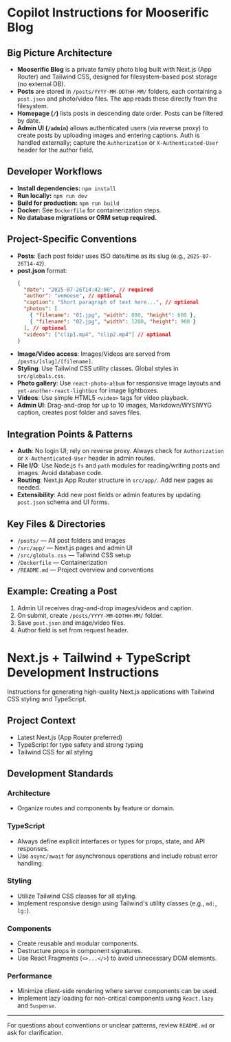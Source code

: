 # Copilot Instructions for Mooserific Blog

## Big Picture Architecture
- **Mooserific Blog** is a private family photo blog built with Next.js (App Router) and Tailwind CSS, designed for filesystem-based post storage (no external DB).
- **Posts** are stored in `/posts/YYYY-MM-DDTHH-MM/` folders, each containing a `post.json` and photo/video files. The app reads these directly from the filesystem.
- **Homepage (`/`)** lists posts in descending date order. Posts can be filtered by date.
- **Admin UI (`/admin`)** allows authenticated users (via reverse proxy) to create posts by uploading images and entering captions. Auth is handled externally; capture the `Authorization` or `X-Authenticated-User` header for the author field.

## Developer Workflows
- **Install dependencies:** `npm install`
- **Run locally:** `npm run dev`
- **Build for production:** `npm run build`
- **Docker:** See `Dockerfile` for containerization steps.
- **No database migrations or ORM setup required.**

## Project-Specific Conventions
- **Posts**: Each post folder uses ISO date/time as its slug (e.g., `2025-07-26T14-42`).
- **post.json** format:
  ```json
  {
    "date": "2025-07-26T14:42:00", // required
    "author": "vemoose", // optional
    "caption": "Short paragraph of text here...", // optional
    "photos": [
      { "filename": "01.jpg", "width": 800, "height": 600 },
      { "filename": "02.jpg", "width": 1200, "height": 900 }
    ], // optional
    "videos": ["clip1.mp4", "clip2.mp4"] // optional
  }
  ```
- **Image/Video access**: Images/Videos are served from `/posts/[slug]/[filename]`.
- **Styling**: Use Tailwind CSS utility classes. Global styles in `src/globals.css`.
- **Photo gallery**: Use `react-photo-album` for responsive image layouts and `yet-another-react-lightbox` for image lightboxes.
- **Videos**: Use simple HTML5 `<video>` tags for video playback.
- **Admin UI**: Drag-and-drop for up to 10 images, Markdown/WYSIWYG caption, creates post folder and saves files.

## Integration Points & Patterns
- **Auth**: No login UI; rely on reverse proxy. Always check for `Authorization` or `X-Authenticated-User` header in admin routes.
- **File I/O**: Use Node.js `fs` and `path` modules for reading/writing posts and images. Avoid database code.
- **Routing**: Next.js App Router structure in `src/app/`. Add new pages as needed.
- **Extensibility**: Add new post fields or admin features by updating `post.json` schema and UI forms.

## Key Files & Directories
- `/posts/` — All post folders and images
- `/src/app/` — Next.js pages and admin UI
- `/src/globals.css` — Tailwind CSS setup
- `/Dockerfile` — Containerization
- `/README.md` — Project overview and conventions

## Example: Creating a Post
1. Admin UI receives drag-and-drop images/videos and caption.
2. On submit, create `/posts/YYYY-MM-DDTHH-MM/` folder.
3. Save `post.json` and image/video files.
4. Author field is set from request header.

# Next.js + Tailwind + TypeScript Development Instructions

Instructions for generating high-quality Next.js applications with Tailwind CSS styling and TypeScript.

## Project Context
-   Latest Next.js (App Router preferred)
-   TypeScript for type safety and strong typing
-   Tailwind CSS for all styling

## Development Standards
### Architecture
-   Organize routes and components by feature or domain.

### TypeScript
-   Always define explicit interfaces or types for props, state, and API responses.
-   Use `async/await` for asynchronous operations and include robust error handling.

### Styling
-   Utilize Tailwind CSS classes for all styling.
-   Implement responsive design using Tailwind's utility classes (e.g., `md:`, `lg:`).

### Components
-   Create reusable and modular components.
-   Destructure props in component signatures.
-   Use React Fragments (`<>...</>`) to avoid unnecessary DOM elements.

### Performance
-   Minimize client-side rendering where server components can be used.
-   Implement lazy loading for non-critical components using `React.lazy` and `Suspense`.


---
For questions about conventions or unclear patterns, review `README.md` or ask for clarification.
